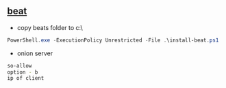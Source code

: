 ## [beat](https://logz.io/blog/windows-event-log-analysis/)

* copy beats folder to c:\
```powershell
PowerShell.exe -ExecutionPolicy Unrestricted -File .\install-beat.ps1
```

* onion server
```bash
so-allow
option - b
ip of client
```

